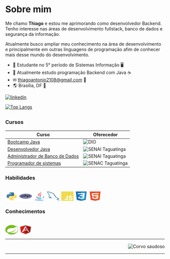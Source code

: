 # Sobre mim

Me chamo **Thiago** e estou me aprimorando como desenvolvedor Backend. Tenho interesse nas áreas de desenvolvimento fullstack, banco de dados e segurança da informação.

Atualmente busco ampliar meu conhecimento na área de desenvolvimento e principalmente em outras linguagens de programação afim de conhecer mais desse mundo do desenvolvimento.

- 🚀 Estudante no 5° período de Sistemas Informação 🖥
- 👾 Atualmente estudo programação Backend com Java ☕
- ✉ thiagoantonio2108@gmail.com 📧
- 🌎 Brasília, DF 📍

[![linkedin](https://img.shields.io/badge/linkedin-0A66C2?style=for-the-badge&logo=linkedin&logoColor=white)](https://www.linkedin.com/in/thiagoassilva/)

[![Top Langs](https://github-readme-stats.vercel.app/api/top-langs/?username=thiagoassilva&layout=donut&langs_count=10&hide=Hack&bg_color=00000000&theme=dark&border_radius=15&custom_title=Linguagens%20mais%20utilizadas%20por%20mim)](https://github.com/thiagoassilva/github-readme-stats)

##

### Cursos

| Curso             | Oferecedor  |
|-------------------|-------------|
| [Bootcamp Java](https://digitalinnovation.one/)| ![DIO](https://img.shields.io/badge/Digital_Innovation_One-DIO-green)|
| [Desenvolvedor Java](https://www.sistemafibra.org.br/senai/174-inovatech/1580-desenvolvedor-java)| ![SENAI Taguatinga](https://img.shields.io/badge/SENAI-Taguatinga-blue)|
| [Administrador de Banco de Dados]()| ![SENAI Taguatinga](https://img.shields.io/badge/SENAI-Taguatinga-blue)|
| [Programador de sistemas](https://github.com/thiagoassilva/SenacDS)| ![SENAC Taguatinga](https://img.shields.io/badge/SENAC-Taguatinga-red)|

### Habilidades 

<div style="display: inline_block"><br>
  <img align="center" alt="Python" height="30" width="40" src="https://raw.githubusercontent.com/devicons/devicon/master/icons/python/python-original.svg">
  <img align="center" alt="PHP" height="30" width="40" src="https://raw.githubusercontent.com/devicons/devicon/master/icons/php/php-original.svg">
  <img align="center" alt="Java" height="30" width="40" src="https://raw.githubusercontent.com/devicons/devicon/master/icons/java/java-original.svg">
  <img align="center" alt="MySQL" height="30" width="40" src="https://raw.githubusercontent.com/devicons/devicon/master/icons/mysql/mysql-original.svg">
  <img align="center" alt="JavaScript" height="30" width="40" src="https://raw.githubusercontent.com/devicons/devicon/master/icons/javascript/javascript-plain.svg">
  <img align="center" alt="CSS3" height="30" width="40" src="https://raw.githubusercontent.com/devicons/devicon/master/icons/css3/css3-original.svg">  
  <img align="center" alt="HTML5" height="30" width="40" src="https://raw.githubusercontent.com/devicons/devicon/master/icons/html5/html5-original.svg">
</div>

### Conhecimentos
<div style="display: inline_block"><br>
<img align="center" alt="Spring Boot" height="30" width="40" src="https://raw.githubusercontent.com/devicons/devicon/master/icons/spring/spring-original.svg">
<img align="center" alt="Angular" height="30" width="40" src="https://raw.githubusercontent.com/devicons/devicon/master/icons/angularjs/angularjs-original.svg">
</div>

---

<div style="text-align: right;">
  <img src="https://github.com/thiagoassilva/thiagoassilva/blob/main/crow.gif" alt="Corvo saudoso" width="200" height="200">
</div>

---
